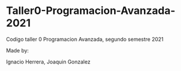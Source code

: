 # Taller0-Programacion-Avanzada-2021
Codigo taller 0 Programacion Avanzada, segundo semestre 2021

Made by:

Ignacio Herrera,
Joaquin Gonzalez

